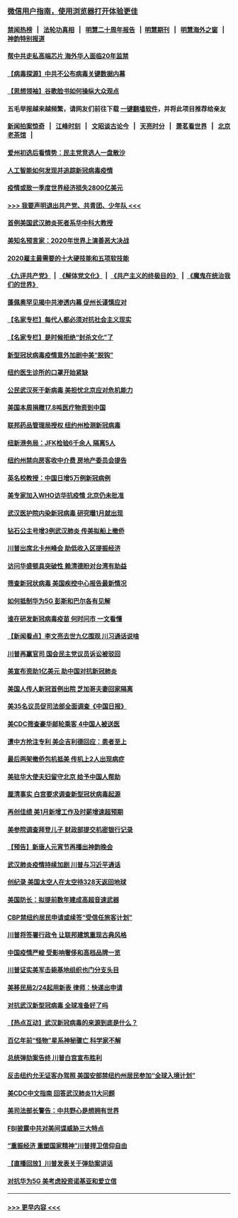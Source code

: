 ### [微信用户指南，使用浏览器打开体验更佳](https://github.com/gfw-breaker/banned-news1/blob/master/indexes/wechat-guide.md?t=0)
#### [禁闻热榜](热点新闻.md?t=0)  &nbsp;&nbsp;|&nbsp;&nbsp; [法轮功真相](https://github.com/gfw-breaker/truth/blob/master/README.md?t=0) &nbsp;&nbsp;|&nbsp;&nbsp; [明慧二十周年报告](https://github.com/gfw-breaker/mh-reports/blob/master/README.md?t=0) &nbsp;&nbsp;|&nbsp;&nbsp;[明慧期刊](https://github.com/gfw-breaker/mh-qikan) &nbsp;&nbsp;|&nbsp;&nbsp; [明慧海外之窗](https://github.com/gfw-breaker/mh-news/blob/master/README.md?t=0) &nbsp;&nbsp;|&nbsp;&nbsp; [神韵特别报道](https://github.com/gfw-breaker/mh-news/blob/master/shenyun.md?t=0)
#### [帮中共走私高端芯片 海外华人面临20年监禁](../pages/nsc412/n11855016.md?t=02101311) 
#### [【病毒探源】中共不公布病毒关键数据内幕](../pages/nsc412/n11856584.md?t=02101311) 
#### [【思想领袖】谷歌脸书如何操纵大众观点](../pages/nsc412/n11680874.md?t=02101311) 
#### 五毛举报越来越频繁，请网友们前往下载 [一键翻墙软件](https://github.com/gfw-breaker/ssr-accounts)，并将此项目推荐给亲友
#### [新闻拍案惊奇](https://github.com/gfw-breaker/banned-news1/blob/master/pages/link4.md) &nbsp;&nbsp;|&nbsp;&nbsp; [江峰时刻](https://github.com/gfw-breaker/banned-news1/blob/master/pages/link4.md) &nbsp;&nbsp;|&nbsp;&nbsp; [文昭谈古论今](https://github.com/gfw-breaker/banned-news1/blob/master/pages/link4.md) &nbsp;&nbsp;|&nbsp;&nbsp; [天亮时分](https://github.com/gfw-breaker/banned-news1/blob/master/pages/link4.md) &nbsp;&nbsp;|&nbsp;&nbsp; [萧茗看世界](https://github.com/gfw-breaker/banned-news1/blob/master/pages/link4.md) &nbsp;&nbsp;|&nbsp;&nbsp; [北京老茶馆](https://github.com/gfw-breaker/banned-news1/blob/master/pages/link4.md) &nbsp;&nbsp;|&nbsp;&nbsp; 
#### [爱州初选后看情势：民主党竞选人一盘散沙](../pages/nsc412/n11856557.md?t=02101311) 
#### [人工智能如何发现并追踪新冠病毒疫情](../pages/nsc412/n11856398.md?t=02101311) 
#### [疫情或致一季度世界经济损失2800亿美元](../pages/nsc412/n11855639.md?t=02101311) 
#### [>>> 我要声明退出共产党、共青团、少年队 <<<](https://github.com/begood0513/goodnews/blob/master/quit/letter.md) 
#### [首例美国武汉肺炎死者系华中科大教授](../pages/nsc412/n11855500.md?t=02101311) 
#### [美知名预言家：2020年世界上演善恶大决战](../pages/nsc412/n11855418.md?t=02101311) 
#### [2020雇主最需要的十大硬技能和五项软技能](../pages/nsc412/n11850953.md?t=02101311) 
#### [《九评共产党》](https://github.com/begood0513/9ping.md/blob/master/README.md) &nbsp;|&nbsp; [《解体党文化》](../../../../jtdwh.md/blob/master/README.md)  &nbsp;|&nbsp; [《共产主义的终极目的》](../../../../gczydzjmd.md/blob/master/README.md) &nbsp;|&nbsp; [《魔鬼在统治我们的世界》](../../../../mgztzwmdsj.md/blob/master/README.md) 
#### [蓬佩奥罕见揭中共渗透内幕 促州长谨慎应对](../pages/nsc412/n11854685.md?t=02101311) 
#### [【名家专栏】每代人都必须对抗社会主义现实](../pages/nsc412/n11831412.md?t=02101311) 
#### [【名家专栏】是时候拒绝“封杀文化”了](../pages/nsc412/n11814093.md?t=02101311) 
#### [新型冠状病毒疫情意外加剧中美“脱钩”](../pages/nsc412/n11854475.md?t=02101311) 
#### [纽约医生诊所的口罩开始紧缺](../pages/nsc412/n11853364.md?t=02101311) 
#### [公民武汉死于新病毒 美担忧北京应对危机能力](../pages/nsc412/n11854331.md?t=02101311) 
#### [美国本周捐赠17.8吨医疗物资到中国](../pages/nsc412/n11854269.md?t=02101311) 
#### [联邦药品管理局授权  纽约州检测新冠病毒](../pages/nsc412/n11853371.md?t=02101311) 
#### [纽新港务局：JFK检验6千余人  隔离5人](../pages/nsc412/n11853366.md?t=02101311) 
#### [纽约州禁向房客收中介费  房地产委员会提告](../pages/nsc412/n11853360.md?t=02101311) 
#### [英名校教授：中国日增5万例新冠病例](../pages/nsc412/n11854174.md?t=02101311) 
#### [美专家加入WHO访华抗疫情 北京仍未批准](../pages/nsc412/n11854043.md?t=02101311) 
#### [武汉医护院内染新冠病毒 研究曝1月就出现](../pages/nsc412/n11852928.md?t=02101311) 
#### [钻石公主号增3例武汉肺炎 传美拟船上撤侨](../pages/nsc412/n11853240.md?t=02101311) 
#### [川普出席北卡州峰会 助低收入区提振经济](../pages/nsc412/n11853232.md?t=02101311) 
#### [访问华盛顿具突破性 赖清德盼对台湾有助益](../pages/nsc412/n11853129.md?t=02101311) 
#### [筛查新冠状病毒 美国疾控中心报告最新情况](../pages/nsc412/n11853070.md?t=02101311) 
#### [如何抵制华为5G 彭斯和巴尔各有见解](../pages/nsc412/n11852535.md?t=02101311) 
#### [谁在研发新冠病毒疫苗 何时问市 一文看懂](../pages/nsc412/n11852840.md?t=02101311) 
#### [【新闻看点】李文亮去世九亿围观 川习通话说啥](../pages/nsc412/n11852360.md?t=02101311) 
#### [川普再赢官司 国会民主党议员诉讼被驳回](../pages/nsc412/n11852287.md?t=02101311) 
#### [美宣布资助1亿美元 助中国对抗新冠肺炎](../pages/nsc412/n11852531.md?t=02101311) 
#### [美国人传人新冠首例出院 芝加哥夫妻回家隔离](../pages/nsc412/n11852452.md?t=02101311) 
#### [美35名议员促司法部全面调查《中国日报》](../pages/nsc412/n11852435.md?t=02101311) 
#### [美CDC筛查豪华邮轮乘客 4中国人被送医](../pages/nsc412/n11852085.md?t=02101311) 
#### [遭中方抢注专利 美企吉利德回应：患者至上](../pages/nsc412/n11852037.md?t=02101311) 
#### [最后两架撤侨包机抵美 传机上2人出现病症](../pages/nsc412/n11852173.md?t=02101311) 
#### [美驻华大使夫妇留守北京 给予中国人帮助](../pages/nsc412/n11852165.md?t=02101311) 
#### [厘清事实 白宫要求调查新型冠状病毒起源](../pages/nsc412/n11852106.md?t=02101311) 
#### [再创佳绩 美1月新增工作及时薪增速超预期](../pages/nsc412/n11852174.md?t=02101311) 
#### [美参院调查拜登儿子 财政部提交机密银行记录](../pages/nsc412/n11851808.md?t=02101311) 
#### [【预告】新唐人元宵节再播出神韵晚会](../pages/nsc412/n11843192.md?t=02101311) 
#### [武汉肺炎疫情持续加剧 川普与习近平通话](../pages/nsc412/n11851613.md?t=02101311) 
#### [创纪录 美国太空人在太空待328天返回地球](../pages/nsc412/n11851266.md?t=02101311) 
#### [美国防长：拟提前数年建成高超音速武器](../pages/nsc412/n11850959.md?t=02101311) 
#### [CBP禁纽约居民申请或续签“受信任旅客计划”](../pages/nsc412/n11850857.md?t=02101311) 
#### [川普将签署行政令 让联邦建筑重现古典风格](../pages/nsc412/n11850654.md?t=02101311) 
#### [中国疫情严峻 受影响奢侈和高档品牌一览](../pages/nsc412/n11850319.md?t=02101311) 
#### [川普证实美军击毙基地组织也门分支头目](../pages/nsc412/n11850383.md?t=02101311) 
#### [美移民局2/24起用新表 律师：快递出申请](../pages/nsc412/n11848220.md?t=02101311) 
#### [对抗武汉新型冠病毒 全球准备好了吗](../pages/nsc412/n11850142.md?t=02101311) 
#### [【热点互动】武汉新冠病毒的来源到底是什么？](../pages/nsc412/n11849749.md?t=02101311) 
#### [百亿年前“怪物”星系神秘骤亡 科学家不解](../pages/nsc412/n11849863.md?t=02101311) 
#### [总统弹劾案告终 川普白宫宣布胜利](../pages/nsc412/n11849985.md?t=02101311) 
#### [反击纽约允无证客办驾照  美国安部禁纽约州居民参加“全球入境计划”](../pages/nsc412/n11849828.md?t=02101311) 
#### [美CDC中文指南 回答武汉肺炎11大问题](../pages/nsc412/n11849703.md?t=02101311) 
#### [美司法部长警告：中共野心是想拥有世界](../pages/nsc412/n11849769.md?t=02101311) 
#### [FBI披露中共对美间谍威胁三大特点](../pages/nsc412/n11849700.md?t=02101311) 
#### [“重振经济 重塑国家精神”川普捍卫信仰自由](../pages/nsc412/n11849641.md?t=02101311) 
#### [【直播回放】川普发表关于弹劾案讲话](../pages/nsc412/n11849472.md?t=02101311) 
#### [对抗华为5G 美考虑投资诺基亚和爱立信](../pages/nsc412/n11849510.md?t=02101311) 

----
#### [ >>> 更早内容 <<< ](../indexes/nsc412-earlier.md)
